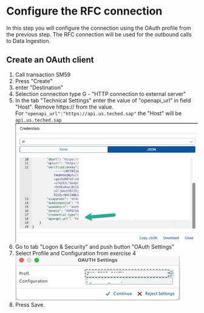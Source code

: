 # Configure the RFC connection
In this step you will configure the connection using the OAuth profile from the previous step. The RFC connection will be used for the outbound calls to Data Ingestion.

## Create an OAuth client

1. Call transaction SM59
2. Press "Create"
3. enter "Destination" <todo find a name>
4. Selection connection type G - "HTTP connection to external server"
5. In the tab "Technical Settings" enter the value of "openapi_url" in field "Host". Remove https:// from the value.<br> For ```"openapi_url":"https://api.us.teched.sap"``` the "Host" will be ```api.us.teched.sap``` <br>
![](/exercises/ex5/images/EX5_1.jpg)
6. Go to tab "Logon & Security" and push button "OAuth Settings"
7. Select Profile and Configuration from exercise 4 <todo add name> <br>![](/exercises/ex5/images/EX5_2.jpg)
8. Press Save.
